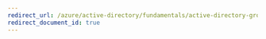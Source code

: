 ```yaml
---
redirect_url: /azure/active-directory/fundamentals/active-directory-groups-view-azure-portal
redirect_document_id: true
---
```


